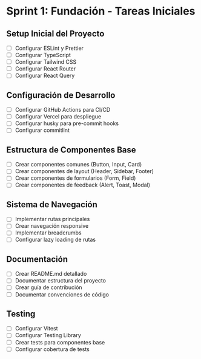 # Sprint 1: Fundación - Tareas Iniciales

## Setup Inicial del Proyecto
- [ ] Configurar ESLint y Prettier
- [ ] Configurar TypeScript
- [ ] Configurar Tailwind CSS
- [ ] Configurar React Router
- [ ] Configurar React Query

## Configuración de Desarrollo
- [ ] Configurar GitHub Actions para CI/CD
- [ ] Configurar Vercel para despliegue
- [ ] Configurar husky para pre-commit hooks
- [ ] Configurar commitlint

## Estructura de Componentes Base
- [ ] Crear componentes comunes (Button, Input, Card)
- [ ] Crear componentes de layout (Header, Sidebar, Footer)
- [ ] Crear componentes de formularios (Form, Field)
- [ ] Crear componentes de feedback (Alert, Toast, Modal)

## Sistema de Navegación
- [ ] Implementar rutas principales
- [ ] Crear navegación responsive
- [ ] Implementar breadcrumbs
- [ ] Configurar lazy loading de rutas

## Documentación
- [ ] Crear README.md detallado
- [ ] Documentar estructura del proyecto
- [ ] Crear guía de contribución
- [ ] Documentar convenciones de código

## Testing
- [ ] Configurar Vitest
- [ ] Configurar Testing Library
- [ ] Crear tests para componentes base
- [ ] Configurar cobertura de tests 